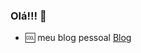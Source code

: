 ### Olá!!! 👋

* :cool: meu blog pessoal <a href="https://www.alfredohjr.com.br" target="_blank">Blog</a>
